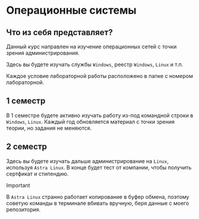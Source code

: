 # Операционные системы

## Что из себя представляет? 

Данный курс направлен на изучение операционных сетей с точки зрения администрирования. 

Здесь вы будете изучать службы `Windows`, реестр `Windows`, `Linux` и т.п. 

Каждое условие лабораторной работы расположено в папке с номером лабораторной. 

## 1 семестр

В 1 семестре будете активно изучать работу из-под командной строки в `Windows`, `Linux`. 
Каждый год обновляется материал с точки зрения теории, но задания не меняются. 

## 2 семестр

Здесь вы будете изучать дальше администрирование на `Linux`, используя `Astra Linux`.
В конце будет тест от компании, чтобы получить сертфикат и стипендию. 

> [!IMPORTANT]
> В `Astra Linux` странно работает копирование в буфер обмена, поэтому советую команды в терминале вбивать вручную, беря данные с моего репозитория. 
